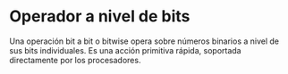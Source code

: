 # Operador a nivel de bits

Una operación bit a bit o bitwise opera sobre números binarios a nivel de sus bits individuales. Es una acción primitiva rápida, soportada directamente por los procesadores. 
